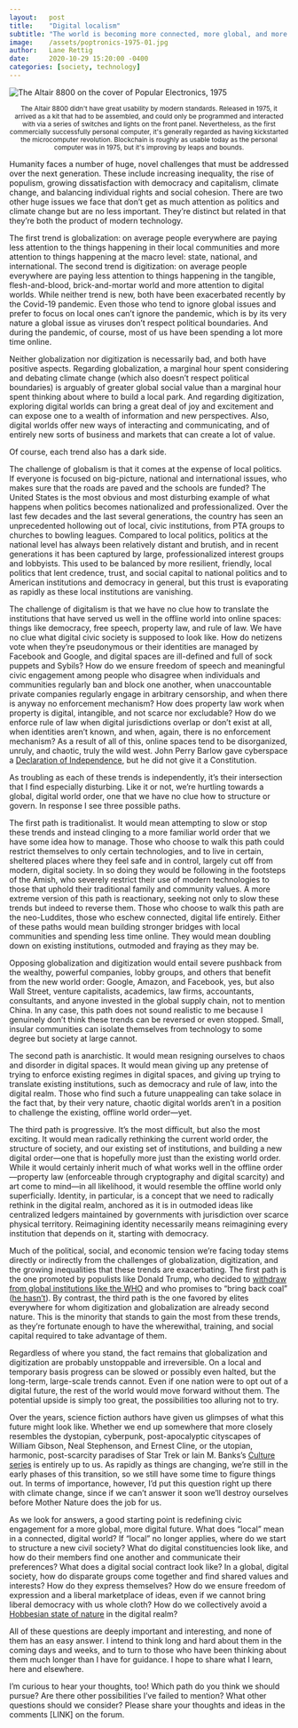 ```yaml
---
layout:   post
title:    "Digital localism"
subtitle: "The world is becoming more connected, more global, and more digital every day. These trends have already begun to turn society upside down, and they cannot be stopped. We're running out of time to respond to them."
image:    /assets/poptronics-1975-01.jpg
author:   Lane Rettig
date:     2020-10-29 15:20:00 -0400
categories: [society, technology]
---
```

![The Altair 8800 on the cover of Popular Electronics, 1975]({{page.image}})

<p style="text-align: center"><sub>The Altair 8800 didn't have great usability by modern standards. Released in 1975, it arrived as a kit that had to be assembled, and could only be programmed and interacted with via a series of switches and lights on the front panel. Nevertheless, as the first commercially successfully personal computer, it's generally regarded as having kickstarted the microcomputer revolution. Blockchain is roughly as usable today as the personal computer was in 1975, but it's improving by leaps and bounds.</sub></p>


Humanity faces a number of huge, novel challenges that must be addressed over the next generation. These include increasing inequality, the rise of populism, growing dissatisfaction with democracy and capitalism, climate change, and balancing individual rights and social cohesion. There are two other huge issues we face that don’t get as much attention as politics and climate change but are no less important. They’re distinct but related in that they’re both the product of modern technology.

The first trend is globalization: on average people everywhere are paying less attention to the things happening in their local communities and more attention to things happening at the macro level: state, national, and international. The second trend is digitization: on average people everywhere are paying less attention to things happening in the tangible, flesh-and-blood, brick-and-mortar world and more attention to digital worlds. While neither trend is new, both have been exacerbated recently by the Covid-19 pandemic. Even those who tend to ignore global issues and prefer to focus on local ones can’t ignore the pandemic, which is by its very nature a global issue as viruses don’t respect political boundaries. And during the pandemic, of course, most of us have been spending a lot more time online.

Neither globalization nor digitization is necessarily bad, and both have positive aspects. Regarding globalization, a marginal hour spent considering and debating climate change (which also doesn’t respect political boundaries) is arguably of greater global social value than a marginal hour spent thinking about where to build a local park. And regarding digitization, exploring digital worlds can bring a great deal of joy and excitement and can expose one to a wealth of information and new perspectives. Also, digital worlds offer new ways of interacting and communicating, and of entirely new sorts of business and markets that can create a lot of value.

Of course, each trend also has a dark side.

The challenge of globalism is that it comes at the expense of local politics. If everyone is focused on big-picture, national and international issues, who makes sure that the roads are paved and the schools are funded? The United States is the most obvious and most disturbing example of what happens when politics becomes nationalized and professionalized. Over the last few decades and the last several generations, the country has seen an unprecedented hollowing out of local, civic institutions, from PTA groups to churches to bowling leagues. Compared to local politics, politics at the national level has always been relatively distant and brutish, and in recent generations it has been captured by large, professionalized interest groups and lobbyists. This used to be balanced by more resilient, friendly, local politics that lent credence, trust, and social capital to national politics and to American institutions and democracy in general, but this trust is evaporating as rapidly as these local institutions are vanishing.

The challenge of digitalism is that we have no clue how to translate the institutions that have served us well in the offline world into online spaces: things like democracy, free speech, property law, and rule of law. We have no clue what digital civic society is supposed to look like. How do netizens vote when they’re pseudonymous or their identities are managed by Facebook and Google, and digital spaces are ill-defined and full of sock puppets and Sybils? How do we ensure freedom of speech and meaningful civic engagement among people who disagree when individuals and communities regularly ban and block one another, when unaccountable private companies regularly engage in arbitrary censorship, and when there is anyway no enforcement mechanism? How does property law work when property is digital, intangible, and not scarce nor excludable? How do we enforce rule of law when digital jurisdictions overlap or don’t exist at all, when identities aren’t known, and when, again, there is no enforcement mechanism? As a result of all of this, online spaces tend to be disorganized, unruly, and chaotic, truly the wild west. John Perry Barlow gave cyberspace a [Declaration of Independence](https://www.eff.org/cyberspace-independence), but he did not give it a Constitution.

As troubling as each of these trends is independently, it’s their intersection that I find especially disturbing. Like it or not, we’re hurtling towards a global, digital world order, one that we have no clue how to structure or govern. In response I see three possible paths.

The first path is traditionalist. It would mean attempting to slow or stop these trends and instead clinging to a more familiar world order that we have some idea how to manage. Those who choose to walk this path could restrict themselves to only certain technologies, and to live in certain, sheltered places where they feel safe and in control, largely cut off from modern, digital society. In so doing they would be following in the footsteps of the Amish, who severely restrict their use of modern technologies to those that uphold their traditional family and community values. A more extreme version of this path is reactionary, seeking not only to slow these trends but indeed to reverse them. Those who choose to walk this path are the neo-Luddites, those who eschew connected, digital life entirely. Either of these paths would mean building stronger bridges with local communities and spending less time online. They would mean doubling down on existing institutions, outmoded and fraying as they may be.

Opposing globalization and digitization would entail severe pushback from the wealthy, powerful companies, lobby groups, and others that benefit from the new world order: Google, Amazon, and Facebook, yes, but also Wall Street, venture capitalists, academics, law firms, accountants, consultants, and anyone invested in the global supply chain, not to mention China. In any case, this path does not sound realistic to me because I genuinely don’t think these trends can be reversed or even stopped. Small, insular communities can isolate themselves from technology to some degree but society at large cannot.

The second path is anarchistic. It would mean resigning ourselves to chaos and disorder in digital spaces. It would mean giving up any pretense of trying to enforce existing regimes in digital spaces, and giving up trying to translate existing institutions, such as democracy and rule of law, into the digital realm. Those who find such a future unappealing can take solace in the fact that, by their very nature, chaotic digital worlds aren’t in a position to challenge the existing, offline world order—yet.

The third path is progressive. It’s the most difficult, but also the most exciting. It would mean radically rethinking the current world order, the structure of society, and our existing set of institutions, and building a new digital order—one that is hopefully more just than the existing world order. While it would certainly inherit much of what works well in the offline order—property law (enforceable through cryptography and digital scarcity) and art come to mind—in all likelihood, it would resemble the offline world only superficially. Identity, in particular, is a concept that we need to radically rethink in the digital realm, anchored as it is in outmoded ideas like centralized ledgers maintained by governments with jurisdiction over scarce physical territory. Reimagining identity necessarily means reimagining every institution that depends on it, starting with democracy.

Much of the political, social, and economic tension we’re facing today stems directly or indirectly from the challenges of globalization, digitization, and the growing inequalities that these trends are exacerbating. The first path is the one promoted by populists like Donald Trump, who decided to [withdraw from global institutions like the WHO](https://www.thelancet.com/journals/lancet/article/PIIS0140-6736(20)31527-0/fulltext) and who promises to “bring back coal” ([he hasn’t](https://www.washingtonpost.com/opinions/trump-pledged-to-bring-back-coal-like-everything-under-him-it-collapsed-instead/2020/06/12/1fa8bed6-accd-11ea-9063-e69bd6520940_story.html)). By contrast, the third path is the one favored by elites everywhere for whom digitization and globalization are already second nature. This is the minority that stands to gain the most from these trends, as they’re fortunate enough to have the wherewithal, training, and social capital required to take advantage of them.

Regardless of where you stand, the fact remains that globalization and digitization are probably unstoppable and irreversible. On a local and temporary basis progress can be slowed or possibly even halted, but the long-term, large-scale trends cannot. Even if one nation were to opt out of a digital future, the rest of the world would move forward without them. The potential upside is simply too great, the possibilities too alluring not to try.

Over the years, science fiction authors have given us glimpses of what this future might look like. Whether we end up somewhere that more closely resembles the dystopian, cyberpunk, post-apocalyptic cityscapes of William Gibson, Neal Stephenson, and Ernest Cline, or the utopian, harmonic, post-scarcity paradises of Star Trek or Iain M. Banks’s [Culture series](https://en.wikipedia.org/wiki/Culture_series) is entirely up to us. As rapidly as things are changing, we’re still in the early phases of this transition, so we still have some time to figure things out. In terms of importance, however, I’d put this question right up there with climate change, since if we can’t answer it soon we’ll destroy ourselves before Mother Nature does the job for us.

As we look for answers, a good starting point is redefining civic engagement for a more global, more digital future. What does “local” mean in a connected, digital world? If “local” no longer applies, where do we start to structure a new civil society? What do digital constituencies look like, and how do their members find one another and communicate their preferences? What does a digital social contract look like? In a global, digital society, how do disparate groups come together and find shared values and interests? How do they express themselves? How do we ensure freedom of expression and a liberal marketplace of ideas, even if we cannot bring liberal democracy with us whole cloth? How do we collectively avoid a [Hobbesian state of nature](https://en.wikipedia.org/wiki/State_of_nature#Thomas_Hobbes) in the digital realm?

All of these questions are deeply important and interesting, and none of them has an easy answer. I intend to think long and hard about them in the coming days and weeks, and to turn to those who have been thinking about them much longer than I have for guidance. I hope to share what I learn, here and elsewhere.

I’m curious to hear your thoughts, too! Which path do you think we should pursue? Are there other possibilities I’ve failed to mention? What other questions should we consider? Please share your thoughts and ideas in the comments [LINK] on the forum.
